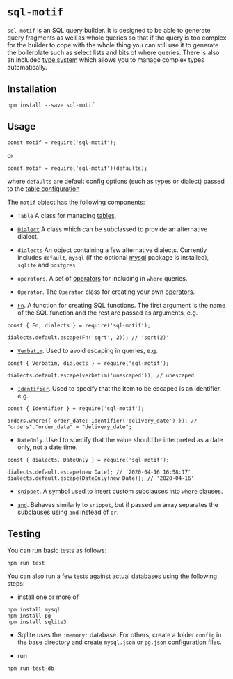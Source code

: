 # `sql-motif`

`sql-motif` is an SQL query builder. It is designed to be able to generate query fragments as well as whole queries so that if the query is too complex for the builder to
cope with the whole thing you can still use it to generate the boilerplate such as select lists and bits of where queries. There is also an included [type system](./types.md)
which allows you to manage complex types automatically.

## Installation

```
npm install --save sql-motif
```

## Usage

```
const motif = require('sql-motif');
```

or

```
const motif = require('sql-motif')(defaults);
```

where `defaults` are default config options (such as types or dialect) passed to the [table configuration](./table.md)

The `motif` object has the following components:

* `Table` A class for managing [tables](./table.md).

* [`Dialect`](./dialect) A class which can be subclassed to provide an alternative dialect.

* `dialects` An object containing a few alternative dialects. Currently includes `default`, `mysql` (if the optional [mysql](https://www.npmjs.com/package/mysql)
package is installed), `sqlite` and `postgres`

* `operators`. A set of [operators](./operators.md) for including in `where` queries.

* `Operator`. The `Operator` class for creating your own [operators](./operators.md).

* [`Fn`](./function). A function for creating SQL functions. The first argument is the name of the SQL function and the rest are passed as arguments, e.g.

```
const { Fn, dialects } = require('sql-motif');

dialects.default.escape(Fn('sqrt', 2)); // 'sqrt(2)'
```

* [`Verbatim`](./verbatim). Used to avoid escaping in queries, e.g.

```
const { Verbatim, dialects } = require('sql-motif');

dialects.default.escape(verbatim('unescaped')); // unescaped
```
* [`Identifier`](./identifier). Used to specify that the item to be escaped is an identifier, e.g.

```
const { Identifier } = require('sql-motif');

orders.where({ order_date: Identifier('delivery_date') }); // "orders"."order_date" = "delivery_date";
```

* `DateOnly`. Used to specify that the value should be interpreted as a date only, not a date time.

```
const { dialects, DateOnly } = require('sql-motif');

dialects.default.escape(new Date); // '2020-04-16 16:58:17'
dialects.default.escape(DateOnly(new Date)); // '2020-04-16'
```

* [`snippet`](./snippet). A symbol used to insert custom subclauses into `where` clauses.

* [`and`](./snippet). Behaves similarly to `snippet`, but if passed an array separates the subclauses using `and` instead of `or`.

## Testing

You can run basic tests as follows:

```
npm run test
```

You can also run a few tests against actual databases using the following steps:

* install one or more of

```
npm install mysql
npm install pg
npm install sqlite3
```

* Sqllite uses the `:memory:` database. For others, create a folder `config` in the base directory and create `mysql.json` or `pg.json` configuration files.

* run

```
npm run test-db
```

